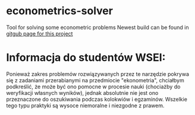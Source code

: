 # econometrics-solver
 Tool for solving some econometric problems
 Newest build can be found in [gitgub page for this project](https://moritur.github.io/econometrics-solver)

# Informacja do studentów WSEI:
Ponieważ zakres problemów rozwiązywanych przez te narzędzie pokrywa się z zadaniami przerabianymi na przedmiocie "ekonometria", chciałbym podkreślić, że może być ono pomocne w procesie nauki (chociażby do weryfikacji własnych wyników), jednak absolutnie nie jest ono przeznaczone do oszukiwania podczas kolokwiów i egzaminów. Wszelkie tego typu praktyki są wysoce niemoralne i niezgodne z prawem.
